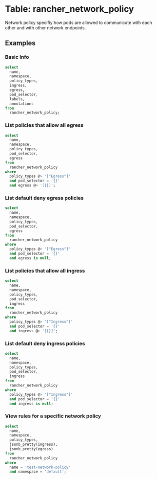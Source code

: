# Table: rancher_network_policy

Network policy specifiy how pods are allowed to communicate with each other and with other network endpoints.

## Examples

### Basic Info

```sql
select
  name,
  namespace,
  policy_types,
  ingress,
  egress,
  pod_selector,
  labels,
  annotations
from
  rancher_network_policy;
```

### List policies that allow all egress
```sql
select
  name,
  namespace,
  policy_types,
  pod_selector,
  egress 
from
  rancher_network_policy
where
  policy_types @> '["Egress"]'
  and pod_selector = '{}'
  and egress @> '[{}]';
```


### List default deny egress policies
```sql
select
  name,
  namespace,
  policy_types,
  pod_selector,
  egress 
from
  rancher_network_policy
where
  policy_types @> '["Egress"]'
  and pod_selector = '{}'
  and egress is null;

```
### List policies that allow all ingress
```sql
select
  name,
  namespace,
  policy_types,
  pod_selector,
  ingress 
from
  rancher_network_policy
where
  policy_types @> '["Ingress"]'
  and pod_selector = '{}'
  and ingress @> '[{}]';
```

### List default deny ingress policies
```sql
select
  name,
  namespace,
  policy_types,
  pod_selector,
  ingress 
from
  rancher_network_policy
where
  policy_types @> '["Ingress"]'
  and pod_selector = '{}'
  and ingress is null;
```


### View rules for a specific network policy

```sql
select
  name,
  namespace,
  policy_types,
  jsonb_pretty(ingress),
  jsonb_pretty(egress)
from
  rancher_network_policy
where
  name = 'test-network-policy'
  and namespace = 'default';
```

